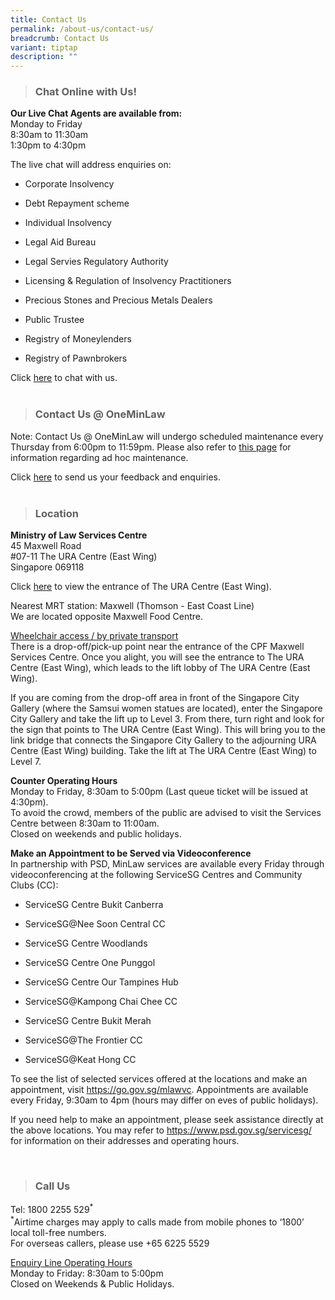 ```yaml
---
title: Contact Us
permalink: /about-us/contact-us/
breadcrumb: Contact Us
variant: tiptap
description: ""
---
```

<blockquote>
<h3><strong>Chat Online with Us!</strong></h3>
</blockquote>
<p><strong>Our Live Chat Agents are available from:</strong> 
<br>Monday to Friday
<br>8:30am to 11:30am
<br>1:30pm to 4:30pm
<br>
</p>
<p>The live chat will address enquiries on:</p>
<ul data-tight="true" class="tight">
<li>
<p>Corporate Insolvency</p>
</li>
<li>
<p>Debt Repayment scheme</p>
</li>
<li>
<p>Individual Insolvency</p>
</li>
<li>
<p>Legal Aid Bureau</p>
</li>
<li>
<p>Legal Servies Regulatory Authority</p>
</li>
<li>
<p>Licensing &amp; Regulation of Insolvency Practitioners</p>
</li>
<li>
<p>Precious Stones and Precious Metals Dealers</p>
</li>
<li>
<p>Public Trustee</p>
</li>
<li>
<p>Registry of Moneylenders</p>
</li>
<li>
<p>Registry of Pawnbrokers</p>
</li>
</ul>
<p>Click <a href="https://static.zdassets.com/web_widget/latest/liveChat.html?v=10#key=flexanswer1659.zendesk.com&amp;title=MinLaw%20Live%20Chat" rel="noopener noreferrer nofollow" target="_blank">here</a> to
chat with us.
<br>
<br>
</p>
<blockquote>
<h3><strong>Contact Us @ OneMinLaw</strong></h3>
</blockquote>
<p>Note: Contact Us @ OneMinLaw will undergo scheduled maintenance every
Thursday from 6:00pm to 11:59pm. Please also refer to <a href="https://www.mlaw.gov.sg/e-services/" rel="noopener noreferrer nofollow" target="_blank">this page</a> for
information regarding ad hoc maintenance.
<br>
</p>
<p>Click <a href="https://eservices.mlaw.gov.sg/enquiry/" rel="noopener noreferrer nofollow" target="_blank">here</a> to
send us your feedback and enquiries.
<br>
<br>
</p>
<blockquote>
<h3><strong>Location</strong></h3>
</blockquote>
<p><strong>Ministry of Law Services Centre</strong> 
<br>45 Maxwell Road
<br>#07-11 The URA Centre (East Wing)
<br>Singapore 069118
<br>
</p>
<p>Click <a href="/files/ura%20east%20wing%20entrance.pdf" rel="noopener noreferrer nofollow" target="_blank">here</a> to
view the entrance of The URA Centre (East Wing).</p>
<p>Nearest MRT station: Maxwell (Thomson - East Coast Line)
<br>We are located opposite Maxwell Food Centre.
<br>
</p>
<p><u>Wheelchair access / by private transport</u> 
<br>There is a drop-off/pick-up point near the entrance of the CPF Maxwell
Services Centre. Once you alight, you will see the entrance to The URA
Centre (East Wing), which leads to the lift lobby of The URA Centre (East
Wing).
<br>
</p>
<p>If you are coming from the drop-off area in front of the Singapore City
Gallery (where the Samsui women statues are located), enter the Singapore
City Gallery and take the lift up to Level 3. From there, turn right and
look for the sign that points to The URA Centre (East Wing). This will
bring you to the link bridge that connects the Singapore City Gallery to
the adjourning URA Centre (East Wing) building. Take the lift at The URA
Centre (East Wing) to Level 7.
<br>
</p>
<p><strong>Counter Operating Hours</strong> 
<br>Monday to Friday, 8:30am to 5:00pm (Last queue ticket will be issued at
4:30pm).
<br>To avoid the crowd, members of the public are advised to visit the Services
Centre between 8:30am to 11:00am.
<br>Closed on weekends and public holidays.
<br>
</p>
<p><strong>Make an Appointment to be Served via Videoconference</strong> 
<br>In partnership with PSD, MinLaw services are available every Friday through
videoconferencing at the following ServiceSG Centres and Community Clubs
(CC):</p>
<ul data-tight="true" class="tight">
<li>
<p>ServiceSG Centre Bukit Canberra</p>
</li>
<li>
<p>ServiceSG@Nee Soon Central CC</p>
</li>
<li>
<p>ServiceSG Centre Woodlands</p>
</li>
<li>
<p>ServiceSG Centre One Punggol</p>
</li>
<li>
<p>ServiceSG Centre Our Tampines Hub</p>
</li>
<li>
<p>ServiceSG@Kampong Chai Chee CC</p>
</li>
<li>
<p>ServiceSG Centre Bukit Merah</p>
</li>
<li>
<p>ServiceSG@The Frontier CC</p>
</li>
<li>
<p>ServiceSG@Keat Hong CC</p>
</li>
</ul>
<p>To see the list of selected services offered at the locations and make
an appointment, visit <a href="https://go.gov.sg/mlawvc" rel="noopener nofollow" target="_blank">https://go.gov.sg/mlawvc</a>.
Appointments are available every Friday, 9:30am to 4pm (hours may differ
on eves of public holidays).</p>
<p>If you need help to make an appointment, please seek assistance directly
at the above locations. You may refer to <a href="https://www.psd.gov.sg/servicesg/" rel="noopener nofollow" target="_blank">https://www.psd.gov.sg/servicesg/</a> for
information on their addresses and operating hours.</p>
<p>
<br>
</p>
<blockquote>
<h3><strong>Call Us</strong></h3>
</blockquote>
<p>Tel: 1800 2255 529<sup>*</sup> 
<br><sup>*</sup>Airtime charges may apply to calls made from mobile phones
to ‘1800’ local toll-free numbers.
<br>For overseas callers, please use +65 6225 5529
<br>
</p>
<p><u>Enquiry Line Operating Hours</u> 
<br>Monday to Friday: 8:30am to 5:00pm
<br>Closed on Weekends &amp; Public Holidays.</p>